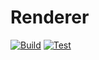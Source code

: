 # Renderer

[![Build](https://github.com/TrashCoder94/Renderer/actions/workflows/build.yml/badge.svg)](https://github.com/TrashCoder94/Renderer/actions/workflows/build.yml)
[![Test](https://github.com/TrashCoder94/Renderer/actions/workflows/test.yml/badge.svg)](https://github.com/TrashCoder94/Renderer/actions/workflows/test.yml)